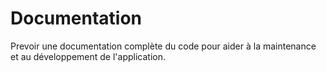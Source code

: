 # Documentation
Prevoir une documentation complète du code pour aider à la maintenance et au développement de l'application.
